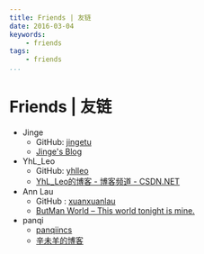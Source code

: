 ```yaml
---
title: Friends | 友链
date: 2016-03-04
keywords:
    - friends
tags:
    - friends
...
```


Friends | 友链
==============

- Jinge
    + GitHub: [jingetu](https://github.com/jingetu)
    + [Jinge's Blog](http://www.tujinge.com/)
- YhL_Leo
    + GitHub: [yhlleo](https://github.com/yhlleo)
    + [YhL_Leo的博客 - 博客频道 - CSDN.NET](http://blog.csdn.net/yhl_leo)
- Ann Lau
    + GitHub : [xuanxuanlau](https://github.com/xuanxuanlau)
    + [ButMan World – This world tonight is mine.](http://butman.club/)
- panqi
    + [panqiincs](http://github.com/panqiincs)
    + [辛未羊的博客](http://panqiincs.github.io/)
